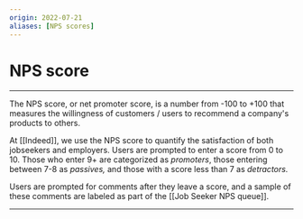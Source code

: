 ```yaml
---
origin: 2022-07-21
aliases: [NPS scores]
---
```

# NPS score
---
The NPS score, or net promoter score, is a number from -100 to +100 that measures the willingness of customers / users to recommend a company's products to others. 

At [[Indeed]], we use the NPS score to quantify the satisfaction of both jobseekers and employers. Users are prompted to enter a score from 0 to 10. Those who enter 9+ are categorized as *promoters*, those entering between 7-8 as *passives,* and those with a score less than 7 as *detractors.* 

Users are prompted for comments after they leave a score, and a sample of these comments are labeled as part of the [[Job Seeker NPS queue]]. 

---
